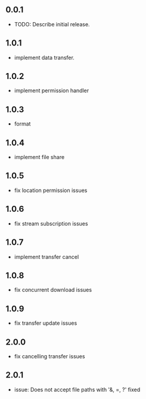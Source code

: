 ## 0.0.1

- TODO: Describe initial release.

## 1.0.1

- implement data transfer.

## 1.0.2

- implement permission handler

## 1.0.3

- format

## 1.0.4

- implement file share

## 1.0.5

- fix location permission issues

## 1.0.6

- fix stream subscription issues

## 1.0.7

- implement transfer cancel

## 1.0.8

- fix concurrent download issues

## 1.0.9

- fix transfer update issues

## 2.0.0

- fix cancelling transfer issues

## 2.0.1

- issue: Does not accept file paths with '&, =, ?' fixed
